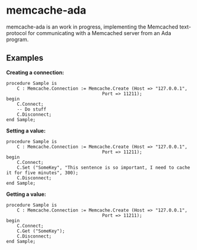 memcache-ada
============

memcache-ada is an work in progress, implementing the Memcached text-protocol
for communicating with a Memcached server from an Ada program.


Examples
--------

**Creating a connection:**

    procedure Sample is
        C : Memcache.Connection := Memcache.Create (Host => "127.0.0.1",
                                        Port => 11211);
    begin
        C.Connect;
        -- Do stuff
        C.Disconnect;
    end Sample;


**Setting a value:**

    procedure Sample is
        C : Memcache.Connection := Memcache.Create (Host => "127.0.0.1",
                                        Port => 11211);
    begin
        C.Connect;
        C.Set ("SomeKey", "This sentence is so important, I need to cache it for five minutes", 300);
        C.Disconnect;
    end Sample;


**Getting a value:**

    procedure Sample is
        C : Memcache.Connection := Memcache.Create (Host => "127.0.0.1",
                                        Port => 11211);
    begin
        C.Connect;
        C.Get ("SomeKey");
        C.Disconnect;
    end Sample;
